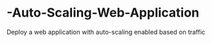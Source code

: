 # -Auto-Scaling-Web-Application
Deploy a web application with auto-scaling enabled based on traffic
